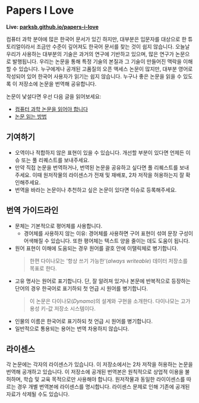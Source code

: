 # Papers I Love

**Live: [parksb.github.io/papers-i-love](https://parksb.github.io/papers-i-love)**

컴퓨터 과학 분야에 많은 한국어 문서가 있긴 하지만, 대부분은 입문자를 대상으로 한 튜토리얼이라서 조금만 수준이 깊어져도 한국어 문서를 찾는 것이 쉽지 않습니다. 오늘날 우리가 사용하는 대부분의 기술은 과거의 연구에 기반하고 있으며, 많은 연구가 논문으로 발행됩니다. 우리는 논문을 통해 특정 기술의 본질과 그 기술이 만들어진 맥락을 이해할 수 있습니다. 누구에게나 공개된 고품질의 오픈 액세스 논문이 많지만, 대부분 영어로 작성되어 있어 한국어 사용자가 읽기는 쉽지 않습니다. 누구나 좋은 논문을 읽을 수 있도록 이 저장소에 논문을 번역해 공유합니다.

논문이 낯설다면 우선 다음 글을 읽어보세요:

- [컴퓨터 과학 논문을 읽어야 합니다](https://parksb.github.io/papers-i-love/you-should-be-reading-academic-computer-science-papers.html)
- [논문 읽는 방법](https://parksb.github.io/papers-i-love/how-to-read-a-paper.html)

## 기여하기

- 오역이나 적합하지 않은 표현이 있을 수 있습니다. 개선할 부분이 있다면 언제든 이슈 또는 풀 리퀘스트를 보내주세요.
- 만약 직접 논문을 번역하거나, 번역된 논문을 공유하고 싶다면 풀 리퀘스트를 보내주세요. 이때 원저작물의 라이센스가 전재 및 재배포, 2차 저작을 허용하는지 잘 확인해주세요.
- 번역을 바라는 논문이나 추천하고 싶은 논문이 있다면 이슈로 등록해주세요.

## 번역 가이드라인

- 문체는 기본적으로 평어체를 사용합니다.
  - 경어체를 사용하지 않는 이유: 경어체를 사용하면 구어 표현이 섞여 문장 구성이 어색해질 수 있습니다. 또한 평어체는 텍스트 양을 줄이는 데도 도움이 됩니다.
- 원어 표현이 이해에 도움되는 경우 원어를 괄호 안에 이탤릭체로 병기합니다.
  > 한편 다이나모는 '항상 쓰기 가능한'(_always writeable_) 데이터 저장소를 목표로 한다.
- 고유 명사는 원어로 표기합니다. 단, 잘 알려져 있거나 본문에 반복적으로 등장하는 단어의 경우 한국어로 표기하되 첫 언급 시 원어를 병기합니다.
  > 이 논문은 다이나모(_Dynamo_)의 설계와 구현을 소개한다. 다이나모는 고가용성 키-값 저장소 시스템이다.
- 인물의 이름은 한국어로 표기하되 첫 언급 시 원어를 병기합니다.
- 일반적으로 통용되는 용어는 번역 차용하지 않습니다.

## 라이센스

각 논문에는 각자의 라이센스가 있습니다. 이 저장소에서는 2차 저작을 허용하는 논문을 번역해 공개하고 있습니다. 이 저장소에 공개된 번역본은 원칙적으로 상업적 이용을 불허하며, 학습 및 교육 목적으로만 사용해야 합니다. 원저작물과 동일한 라이이센스를 따르는 경우 개별 번역본에 라이센스를 명시합니다. 라이센스 문제로 인해 기존에 공개된 자료가 삭제될 수도 있습니다.
